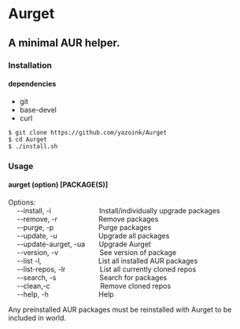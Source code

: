 # Aurget
## A minimal AUR helper.
### Installation
#### dependencies
- git
- base-devel
- curl

`$ git clone https://github.com/yazoink/Aurget`   
`$ cd Aurget`   
`$ ./install.sh`   

### Usage
#### aurget (option) [PACKAGE(S)]
Options:  
&emsp; --install, -i&emsp;&emsp;&emsp;&emsp;&emsp;&emsp;&ensp;&ensp;Install/individually upgrade packages  
&emsp; --remove, -r&emsp;&emsp;&emsp;&emsp;&emsp;&emsp;Remove packages  
&emsp; --purge, -p&emsp;&emsp;&emsp;&emsp;&emsp;&emsp;&ensp;Purge packages  
&emsp; --update, -u&emsp;&emsp;&emsp;&emsp;&emsp;&emsp;Upgrade all packages  
&emsp; --update-aurget, -ua&emsp;&emsp;Upgrade Aurget  
&emsp; --version, -v&emsp;&emsp;&emsp;&emsp;&emsp;&emsp;See version of package  
&emsp; --list -l, &emsp;&emsp;&emsp;&emsp;&emsp;&emsp;&emsp;&emsp;List all installed AUR packages  
&emsp; --list-repos, -lr&emsp;&emsp;&emsp;&emsp;&emsp;List all currently cloned repos  
&emsp; --search, -s&emsp;&emsp;&emsp;&emsp;&emsp;&emsp;&nbsp;Search for packages  
&emsp; --clean,-c&emsp;&emsp;&emsp;&emsp;&emsp;&emsp;&emsp;&nbsp;Remove cloned repos    
&emsp; --help, -h &emsp;&emsp;&emsp;&emsp;&emsp;&emsp;&emsp;Help  

Any preinstalled AUR packages must be reinstalled with Aurget to be included in world.
